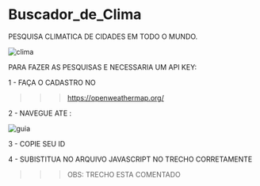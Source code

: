 # Buscador_de_Clima


PESQUISA CLIMATICA DE CIDADES EM TODO O MUNDO.


![clima](https://user-images.githubusercontent.com/107477302/199819009-78e52cb4-2ec9-40e4-9413-823addc79c21.PNG)


PARA FAZER AS PESQUISAS E NECESSARIA UM API KEY:

1 - FAÇA O CADASTRO NO 

>>>  https://openweathermap.org/ 

2 - NAVEGUE ATE :

![guia](https://user-images.githubusercontent.com/107477302/199819259-e8c0a995-e8a1-4b66-b2aa-3f743a3a68fb.PNG)

3 - COPIE SEU ID

4 - SUBISTITUA NO ARQUIVO JAVASCRIPT NO TRECHO CORRETAMENTE

>>> OBS: TRECHO ESTA COMENTADO 
